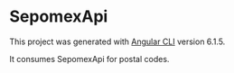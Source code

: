 # SepomexApi

This project was generated with [Angular CLI](https://github.com/angular/angular-cli) version 6.1.5.

It consumes SepomexApi for postal codes.
